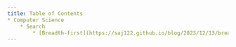 ```yaml
---
title: Table of Contents
* Computer Science
    * Search
        * [Breadth-first](https://saj122.github.io/blog/2023/12/13/breadth-first.html)
---
```


